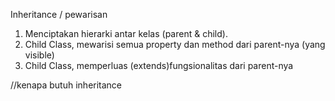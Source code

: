 Inheritance / pewarisan
1. Menciptakan hierarki antar kelas (parent & child).
2. Child Class, mewarisi semua property dan method dari parent-nya (yang visible)
3. Child Class, memperluas (extends)fungsionalitas dari parent-nya

//kenapa butuh inheritance 